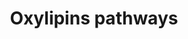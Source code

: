 ---
annotations:
- id: PW:0000002
  parent: classic metabolic pathway
  type: Pathway Ontology
  value: classic metabolic pathway
- id: PW:0000029
  parent: classic metabolic pathway
  type: Pathway Ontology
  value: fatty acid biosynthetic pathway
authors:
- Friols
- Egonw
- MaintBot
- Khanspers
- Ash iyer
- Eweitz
- Ddigles
citedin: ''
communities: []
description: 'This pathway shows different oxylipins (such as eicosanoids and docosanoids)
  which are derived from arachidonic acid (AA), dihomo-γ-linolenic acid (DGLA), linoleic
  acid (LA), eicosapentaenoic acid (EPA), alpha-linoleic acid (ALA) and docosahexaenoic
  acid (DHA). '
last-edited: 2025-07-05
ndex: null
organisms:
- Mus musculus
redirect_from:
- /index.php/Pathway:WP5140
- /instance/WP5140
- /instance/WP5140_r139759
revision: r139759
schema-jsonld:
- '@context': https://schema.org/
  '@id': https://wikipathways.github.io/pathways/WP5140.html
  '@type': Dataset
  creator:
    '@type': Organization
    name: WikiPathways
  description: 'This pathway shows different oxylipins (such as eicosanoids and docosanoids)
    which are derived from arachidonic acid (AA), dihomo-γ-linolenic acid (DGLA),
    linoleic acid (LA), eicosapentaenoic acid (EPA), alpha-linoleic acid (ALA) and
    docosahexaenoic acid (DHA). '
  keywords:
  - 10-HDHA
  - 11(12)-DHET
  - 11(12)-EET
  - 11-HDHA
  - 11-HEPE
  - 11-HETE
  - 11-HpDHA
  - 11-trans-LTD4
  - 11-trans-LTE4
  - 11b-PGE2
  - 11beta-PGF2alpha
  - 12(S)-HETE
  - 12(S)-HpETE
  - 12,13-DiHOME
  - 12,13-EpOME
  - 12-HEPE
  - 12-HpEPE
  - 12-Keto-LTB4
  - 12-oxoETE
  - 13,14-Dihydro-15-keto-PGD2
  - 13,14-Dihydro-15-keto-PGE2
  - 13,14-Dihydro-15-keto-PGF2alpha
  - 13,14-Dihydro-PGF2alpha
  - 13-HDHA
  - 13-HODE
  - 13-HpODE
  - 13-oxoODE
  - 14(15)-DHET
  - 14(15)-EET
  - 14(15)-EpETE
  - 14,15-DiHETE
  - 14,15-LTE4
  - 14-HDHA
  - 14-HpDHA
  - 15(R)-HETE
  - 15(R)-HpETE
  - 15(S)-HETE
  - 15(S)-HpETE
  - 15-HEPE
  - 15-HETrE
  - 15-HpEPE
  - 15-epi-LXA4
  - 15-epi-LXB4
  - 15-keto PGF2alpha
  - 15-keto-PGE2
  - 15-oxoETE
  - 15d-PGJ2
  - 16(R)-HETE
  - 17(18)-EpETE
  - 17,18-DiHETE
  - 17-HDHA
  - 17-HpDHA
  - 17R-HDHA
  - 18-HEPE
  - 18R-HEPE
  - 19(S)-HETE
  - 2,3-dinor-11beta-PGF2alpha
  - 20-HDHA
  - 20-HETE
  - 20-carboxy-LTB4
  - 20-hydroxy-LTB4
  - 4-HDHA
  - 5(6)-DHET
  - 5(6)-EET
  - 5,15-diHETE
  - 5-HEPE
  - 5-HETE
  - 5-HpEPE
  - 5-HpETE
  - 5-oxoETE
  - 6-keto PGE1
  - 6-keto-PGF1alpha
  - 6-trans-LTB4
  - 7-HDHA
  - 7-HpDHA
  - 8(9)-DHET
  - 8(9)-EET
  - 8(S)-HETE
  - 8(S)-HpETE
  - 8,15-DiHETE
  - 8-HEPE
  - 8-iso-PGE2
  - 8-iso-PGF2alpha
  - 9,10,13-TriHOME
  - 9,10-DiHOME
  - 9,10-EpOME
  - 9,12,13-TriHOME
  - 9-HEPE
  - 9-HETE
  - 9-HODE
  - 9-HpODE
  - 9-oxoODE
  - AA
  - ALA
  - Alox12
  - Alox15
  - Alox5
  - Alox8
  - Cbr1
  - DGLA
  - DHA
  - Dpep1
  - EPA
  - Ephx2 (sEH)
  - Fads1
  - Fads2
  - GPX1
  - Ggt1
  - Hpgd
  - Hpgds
  - LA
  - LTA4
  - LTB4
  - LTC4
  - LTD4
  - LTE4
  - LXA4
  - LXB4
  - Lta4h
  - Ltc4s
  - Mar1
  - PD1
  - PDX
  - PGA2
  - PGB2
  - PGD2
  - PGE2
  - PGF2alpha
  - PGH2
  - PGI2
  - PGJ2
  - PGK2
  - Ptdgs
  - Ptges
  - Ptgfs
  - Ptgis
  - Ptgs1/2
  - RvD1
  - RvD2
  - RvE1
  - TXA2
  - TXB2
  - Tbxas1
  - sEH
  license: CC0
  name: Oxylipins pathways
seo: CreativeWork
title: Oxylipins pathways
wpid: WP5140
---